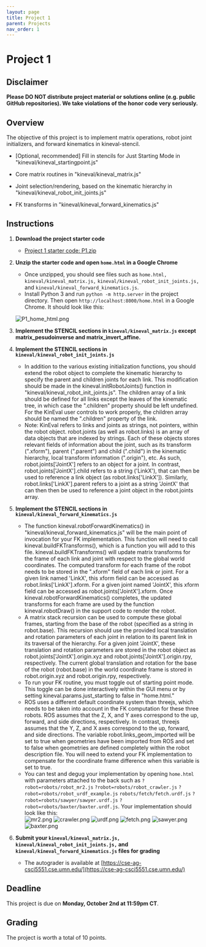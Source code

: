```yaml
---
layout: page
title: Project 1
parent: Projects
nav_order: 1
---
```

 
# Project 1

## Disclaimer

<b> Please DO NOT distribute project material or solutions online (e.g. public GitHub repositories). We take violations of the honor code very seriously. </b>

## Overview
The objective of this project is to implement matrix operations, robot joint initializers, and forward kinematics in kineval-stencil.

- [Optional, recommended] Fill in stencils for Just Starting Mode in "kineval/kineval_startingpoint.js"

- Core matrix routines in "kineval/kineval_matrix.js"

- Joint selection/rendering, based on the kinematic hierarchy in "kineval/kineval_robot_init_joints.js"

- FK transforms in "kineval/kineval_forward_kinematics.js"

## Instructions

1. <b>Download the project starter code</b>
    - [Project 1 starter code: P1.zip](/CSCI5551-Fall23-S2/assets/projects/P1/P1.zip)

2. <b>Unzip the starter code and open `home.html` in a Google Chrome</b>
    - Once unzipped, you should see files such as `home.html,` `kineval/kineval_matrix.js,` `kineval/kineval_robot_init_joints.js,` and `kineval/kineval_forward_kinematics.js`.
    - Install Python 3 and run `python -m http.server` in the project directory. Then open `http://localhost:8000/home.html` in a Google Chrome. It should look like this:

    ![P1_home_html.png](/CSCI5551-Fall23-S2/assets/projects/P1/P1_home_html.png)

3. <b>Implement the STENCIL sections in `kineval/kineval_matrix.js` except matrix_pesudoinverse and matrix_invert_affine.</b>

4. <b>Implement the STENCIL sections in `kineval/kineval_robot_init_joints.js`</b>
    - In addition to the various existing initialization functions, you should extend the robot object to complete the kinematic hierarchy to specify the parent and children joints for each link. This modification should be made in the kineval.initRobotJoints() function in "kineval/kineval_robot_init_joints.js". The children array of a link should be defined for all links except the leaves of the kinematic tree, in which case the ".children" property should be left undefined. For the KinEval user controls to work properly, the children array should be named the ".children" property of the link.
    - Note: KinEval refers to links and joints as strings, not pointers, within the robot object. robot.joints (as well as robot.links) is an array of data objects that are indexed by strings. Each of these objects stores relevant fields of information about the joint, such as its transform (".xform"), parent (".parent") and child (".child") in the kinematic hierarchy, local transform information (".origin"), etc. As such, robot.joints['JointX'] refers to an object for a joint. In contrast, robot.joints['JointX'].child refers to a string ('LinkX'), that can then be used to reference a link object (as robot.links['LinkX']). Similarly, robot.links['LinkX'].parent refers to a joint as a string 'JointX' that can then then be used to reference a joint object in the robot.joints array.

5. <b>Implement the STENCIL sections in `kineval/kineval_forward_kinematics.js`</b>
    - The function kineval.robotForwardKinematics() in "kineval/kineval_forward_kinematics.js" will be the main point of invocation for your FK implementation. This function will need to call kineval.buildFKTransforms(), which is a function you will add to this file. kineval.buildFKTransforms() will update matrix transforms for the frame of each link and joint with respect to the global world coordinates. The computed transform for each frame of the robot needs to be stored in the ".xform" field of each link or joint. For a given link named 'LinkX', this xform field can be accessed as robot.links['LinkX'].xform. For a given joint named 'JointX', this xform field can be accessed as robot.joints['JointX'].xform. Once kineval.robotForwardKinematics() completes, the updated transforms for each frame are used by the function kineval.robotDraw() in the support code to render the robot.
    - A matrix stack recursion can be used to compute these global frames, starting from the base of the robot (specified as a string in robot.base). This recursion should use the provided local translation and rotation parameters of each joint in relation to its parent link in its traversal of the hierarchy. For a given joint 'JointX', these translation and rotation parameters are stored in the robot object as robot.joints['JointX'].origin.xyz and robot.joints['JointX'].origin.rpy, respectively. The current global translation and rotation for the base of the robot (robot.base) in the world coordinate frame is stored in robot.origin.xyz and robot.origin.rpy, respectively.
    - To run your FK routine, you must toggle out of starting point mode. This toggle can be done interactively within the GUI menu or by setting kineval.params.just_starting to false in "home.html."
    - ROS uses a different default coordinate system than threejs, which needs to be taken into account in the FK computation for these three robots. ROS assumes that the Z, X, and Y axes correspond to the up, forward, and side directions, respectively. In contrast, threejs assumes that the Y, Z, and X axes correspond to the up, forward, and side directions. The variable robot.links_geom_imported will be set to true when geometries have been imported from ROS and set to false when geometries are defined completely within the robot description file. You will need to extend your FK implementation to compensate for the coordinate frame difference when this variable is set to true.
    - You can test and degug your implementation by opening `home.html` with parameters attached to the back such as `?robot=robots/robot_mr2.js` `?robot=robots/robot_crawler.js` `?robot=robots/robot_urdf_example.js` `robots/fetch/fetch.urdf.js` `?robot=robots/sawyer/sawyer.urdf.js` `?robot=robots/baxter/baxter.urdf.js`. Your implementation should look like this:
    <br>![mr2.png](/CSCI5551-Fall23-S2/assets/projects/P1/mr2.png) ![crawler.png](/CSCI5551-Fall23-S2/assets/projects/P1/crawler.png) ![urdf.png](/CSCI5551-Fall23-S2/assets/projects/P1/urdf.png) ![fetch.png](/CSCI5551-Fall23-S2/assets/projects/P1/fetch.png) ![sawyer.png](/CSCI5551-Fall23-S2/assets/projects/P1/sawyer.png) ![baxter.png](/CSCI5551-Fall23-S2/assets/projects/P1/baxter.png)

6. <b>Submit your `kineval/kineval_matrix.js,` `kineval/kineval_robot_init_joints.js,` and `kineval/kineval_forward_kinematics.js` files for grading</b>
    - The autograder is available at [https://cse-ag-csci5551.cse.umn.edu/](https://cse-ag-csci5551.cse.umn.edu/)


## Deadline

This project is due on <b>Monday, October 2nd at 11:59pm CT</b>.

## Grading

The project is worth a total of 10 points.